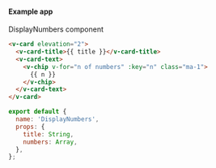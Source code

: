 #### Example app

DisplayNumbers component

```html
<v-card elevation="2">
  <v-card-title>{{ title }}</v-card-title>
  <v-card-text>
    <v-chip v-for="n of numbers" :key="n" class="ma-1">
      {{ n }}
    </v-chip>
  </v-card-text>
</v-card>
```

```js
export default {
  name: 'DisplayNumbers',
  props: {
    title: String,
    numbers: Array,
  },
};
```

<aside class="notes">
</aside>
